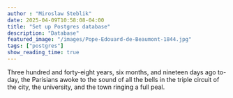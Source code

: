 ```yaml
---
author : "Miroslaw Steblik"  
date: 2025-04-09T10:58:08-04:00
title: "Set up Postgres database"
description: "Database"
featured_image: "/images/Pope-Edouard-de-Beaumont-1844.jpg"
tags: ["postgres"]
show_reading_time: true
---
```


Three hundred and forty-eight years, six months, and nineteen days ago
to-day, the Parisians awoke to the sound of all the bells in the triple
circuit of the city, the university, and the town ringing a full peal.